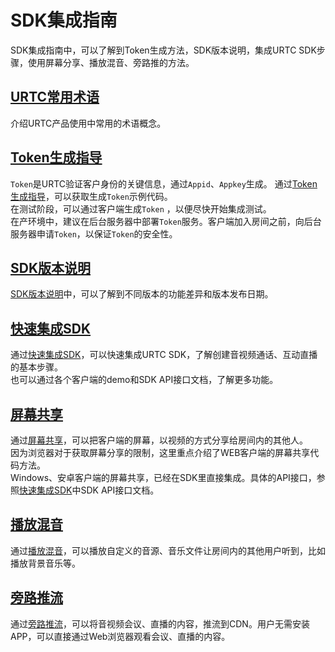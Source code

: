 # SDK集成指南
SDK集成指南中，可以了解到Token生成方法，SDK版本说明，集成URTC SDK步骤，使用屏幕分享、播放混音、旁路推的方法。
## [URTC常用术语](urtc/sdk/term)
介绍URTC产品使用中常用的术语概念。
## [Token生成指导](urtc/sdk/token)
`Token`是URTC验证客户身份的关键信息，通过`Appid`、`Appkey`生成。 通过[Token生成指导](urtc/sdk/token)，可以获取生成`Token`示例代码。    
在测试阶段，可以通过客户端生成`Token` ，以便尽快开始集成测试。        
在产环境中，建议在后台服务器中部署`Token`服务。客户端加入房间之前，向后台服务器申请`Token`，以保证`Token`的安全性。     
## [SDK版本说明](urtc/sdk/Version)
[SDK版本说明](/urtc/sdk/Version)中，可以了解到不同版本的功能差异和版本发布日期。
## [快速集成SDK](urtc/sdk/VideoStart)
通过[快速集成SDK](urtc/sdk/VideoStart)，可以快速集成URTC SDK，了解创建音视频通话、互动直播的基本步骤。    
也可以通过各个客户端的demo和SDK API接口文档，了解更多功能。
## [屏幕共享](urtc/sdk/Video/screenshare)
通过[屏幕共享](urtc/sdk/Video/screenshare)，可以把客户端的屏幕，以视频的方式分享给房间内的其他人。    
因为浏览器对于获取屏幕分享的限制，这里重点介绍了WEB客户端的屏幕共享代码方法。    
Windows、安卓客户端的屏幕共享，已经在SDK里直接集成。具体的API接口，参照[快速集成SDK](urtc/sdk/VideoStart)中SDK API接口文档。
## [播放混音](urtc/sdk/Audio/AudioMixing)
通过[播放混音](urtc/sdk/Audio/AudioMixing)，可以播放自定义的音源、音乐文件让房间内的其他用户听到，比如播放背景音乐等。
## [旁路推流](urtc/sdk/Video/cdnSteaming)
通过[旁路推流](urtc/sdk/Video/cdnSteaming)，可以将音视频会议、直播的内容，推流到CDN。用户无需安装APP，可以直接通过Web浏览器观看会议、直播的内容。
